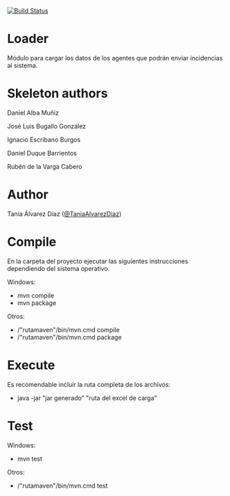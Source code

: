 [![Build Status](https://travis-ci.org/TaniaAlvarezDiaz/Loader.svg?branch=master)](https://travis-ci.org/TaniaAlvarezDiaz/Loader)

# Loader
Módulo para cargar los datos de los agentes que podrán enviar incidencias al sistema.

# Skeleton authors 

Daniel Alba Muñiz

José Luis Bugallo González

Ignacio Escribano Burgos

Daniel Duque Barrientos

Rubén de la Varga Cabero

# Author

Tania Álvarez Díaz ([@TaniaAlvarezDiaz](https://github.com/TaniaAlvarezDiaz))

# Compile

En la carpeta del proyecto ejecutar las siguientes instrucciones dependiendo del sistema operativo.

Windows:
  - mvn compile
  - mvn package
 
Otros:
  - /"rutamaven"/bin/mvn.cmd compile
  - /"rutamaven"/bin/mvn.cmd package
  
# Execute

Es recomendable incluir la ruta completa de los archivos:

  - java -jar "jar generado" "ruta del excel de carga"

# Test

Windows:
  - mvn test
 
Otros:

  - /"rutamaven"/bin/mvn.cmd test
